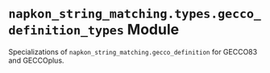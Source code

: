# `napkon_string_matching.types.gecco_definition_types` Module

Specializations of `napkon_string_matching.gecco_definition` for GECCO83 and GECCOplus.
